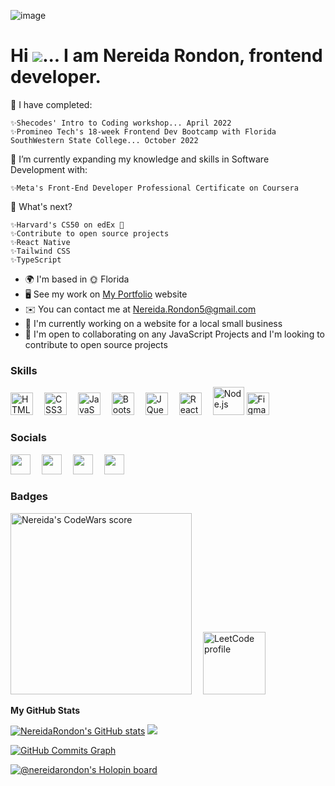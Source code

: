 ![image](https://user-images.githubusercontent.com/97356401/181629966-ced36a6a-be84-40b2-831c-b5fbe11d89eb.png)

Hi ![](https://user-images.githubusercontent.com/18350557/176309783-0785949b-9127-417c-8b55-ab5a4333674e.gif)... I am Nereida Rondon, frontend developer.
======================================================================================================================================
🏁 I have completed:

    ✨Shecodes' Intro to Coding workshop... April 2022
    ✨Promineo Tech's 18-week Frontend Dev Bootcamp with Florida SouthWestern State College... October 2022
    
🌼 I’m currently expanding my knowledge and skills in Software Development with:
  
    ✨Meta's Front-End Developer Professional Certificate on Coursera     
     
🔮 What's next?

    ✨Harvard's CS50 on edEx 🧠
    ✨Contribute to open source projects
    ✨React Native
    ✨Tailwind CSS
    ✨TypeScript
   

* 🌍  I'm based in 🌞 Florida
* 🖥️  See my work on [My Portfolio](http://NereidaRondon.com) website
* ✉️  You can contact me at [Nereida.Rondon5@gmail.com](mailto:Nereida.Rondon5@gmail.com)
* 🚀  I'm currently working on a website for a local small business
* 🤝  I'm open to collaborating on any JavaScript Projects and I'm looking to contribute to open source projects


### Skills
<p align="left">
<a href="https://developer.mozilla.org/en-US/docs/Glossary/HTML5" target="_blank" rel="noreferrer"><img src="https://raw.githubusercontent.com/danielcranney/readme-generator/main/public/icons/skills/html5-colored.svg" width="36" height="36" alt="HTML5" /></a>      &emsp;<a href="https://www.w3.org/TR/CSS/#css" target="_blank" rel="noreferrer"><img src="https://raw.githubusercontent.com/danielcranney/readme-generator/main/public/icons/skills/css3-colored.svg" width="36" height="36" alt="CSS3" /></a>       &emsp;<a href="https://developer.mozilla.org/en-US/docs/Web/JavaScript" target="_blank" rel="noreferrer"><img src="https://raw.githubusercontent.com/danielcranney/readme-generator/main/public/icons/skills/javascript-colored.svg" width="36" height="36" alt="JavaScript" /></a>       &emsp;<a href="https://getbootstrap.com/" target="_blank" rel="noreferrer"><img src="https://raw.githubusercontent.com/danielcranney/readme-generator/main/public/icons/skills/bootstrap-colored.svg" width="36" height="36" alt="Bootstrap" /></a>            &emsp;<a href="https://jquery.com/" target="_blank" rel="noreferrer"><img src="https://raw.githubusercontent.com/danielcranney/readme-generator/main/public/icons/skills/jquery-colored.svg" width="36" height="36" alt="JQuery" /></a>       &emsp;<a href="https://reactjs.org/" target="_blank" rel="noreferrer"><img src="https://raw.githubusercontent.com/danielcranney/readme-generator/main/public/icons/skills/react-colored.svg" width="36" height="36" alt="React" /></a>       
&emsp;<a href="https://nodejs.org/en/" target="_blank"><img src="https://nodejs.org/static/images/logo.svg" width="50" height="45" alt="Node.js"/></a> 
<a href="https://www.figma.com/" target="_blank" rel="noreferrer"><img src="https://raw.githubusercontent.com/danielcranney/readme-generator/main/public/icons/skills/figma-colored.svg" width="36" height="36" alt="Figma" /></a>
</p>

<!-- &emsp;<a href="https://sass-lang.com/" target="_blank" rel="noreferrer"><img src="https://raw.githubusercontent.com/danielcranney/readme-generator/main/public/icons/skills/sass-colored.svg" width="36" height="36" alt="Sass" /></a> -->

### Socials
<p align="left">
<a href="https://www.linkedin.com/in/NereidaRondon" target="_blank" rel="noreferrer"><img src="https://raw.githubusercontent.com/danielcranney/readme-generator/main/public/icons/socials/linkedin.svg" width="32" height="32" /></a>&emsp;       <a href="https://www.github.com/NereidaRondon" target="_blank" rel="noreferrer"><img src="https://raw.githubusercontent.com/danielcranney/readme-generator/main/public/icons/socials/github.svg" width="32" height="32" /></a>&emsp; <a href="https://discord.com/users/NereidaRondon" target="_blank" rel="noreferrer"><img src="https://raw.githubusercontent.com/danielcranney/readme-generator/main/public/icons/socials/discord.svg" width="32" height="32" /></a>&emsp;      <a href="https://www.codepen.io/NereidaRondon" target="_blank" rel="noreferrer"><img src="https://raw.githubusercontent.com/danielcranney/readme-generator/main/public/icons/socials/codepen.svg" width="32" height="32" /></a> 
</p>    

### Badges
<p align="left">
    <img class="codewars" src="https://www.codewars.com/users/NereidaRondon/badges/large" alt="Nereida's CodeWars score" width="290">&emsp;
    <a href="https://leetcode.com/NereidaRondon/"><img src="https://upload.wikimedia.org/wikipedia/commons/0/0a/LeetCode_Logo_black_with_text.svg" width='100' alt="LeetCode profile"></a>
</p>

<b>My GitHub Stats</b>

<a href="http://www.github.com/NereidaRondon"><img src="https://github-readme-stats.vercel.app/api?username=NereidaRondon&show_icons=true&hide=&count_private=true&title_color=3382ed&text_color=ffffff&icon_color=ec4899&bg_color=0f172a&hide_border=true&show_icons=true" alt="NereidaRondon's GitHub stats" /></a>  <a href="http://www.github.com/NereidaRondon"><img src="https://github-readme-streak-stats.herokuapp.com/?user=NereidaRondon&stroke=ffffff&background=0f172a&ring=3382ed&fire=3382ed&currStreakNum=ffffff&currStreakLabel=3382ed&sideNums=ffffff&sideLabels=ffffff&dates=ffffff&hide_border=true" /></a>

<a href="http://www.github.com/NereidaRondon"><img src="https://activity-graph.herokuapp.com/graph?username=NereidaRondon&bg_color=0f172a&color=ffffff&line=ec4899&point=ffffff&area_color=0f172a&area=true&hide_border=true&custom_title=GitHub%20Commits%20Graph" alt="GitHub Commits Graph" /></a>


[![@nereidarondon's Holopin board](https://holopin.io/api/user/board?user=nereidarondon)](https://holopin.io/@nereidarondon)



